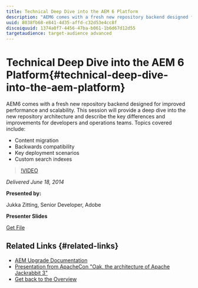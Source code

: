 ```yaml
---
title: Technical Deep Dive into the AEM 6 Platform
description: "AEM6 comes with a fresh new repository backend designed for improved performance and scalability. This session will provide a deep dive into the new repository architecture and describe the key differences and improvements for developers and operations teams. Topics covered include: • content migration • backwards compatibility • key deployment scenarios • custom search indexes"
uuid: 8038fb68-e841-4d35-affd-c32d53e4cc8f
discoiquuid: 1374a0f7-4456-47ba-b061-1b6d67d12d55
targetaudience: target-audience advanced
---
```


# Technical Deep Dive into the AEM 6 Platform{#technical-deep-dive-into-the-aem-platform}

AEM6 comes with a fresh new repository backend designed for improved performance and scalability. This session will provide a deep dive into the new repository architecture and describe the key differences and improvements for developers and operations teams. Topics covered include: 

* Content migration
* Backwards compatibility
* Key deployment scenarios
* Custom search indexes

>[!VIDEO](https://video.tv.adobe.com/v/19518/?quality=9)

*Delivered June 18, 2014*

**Presented by:**

Jukka Zitting, Senior Developer, Adobe

**Presenter Slides**

[Get File](assets/technical-deep-dive-of-the-aem-6-platform.pdf)

## Related Links {#related-links}

* [AEM Upgrade Documentation](http://docs.adobe.com/content/docs/en/aem/6-0/deploy/upgrade.html)
* [Presentation from ApacheCon "Oak, the architecture of Apache Jackrabbit 3"](http://www.slideshare.net/jukka/oak-the-architecture-of-apache-jackrabbit-3)
* [Get back to the Overview](https://helpx.adobe.com/experience-manager/kt/eseminars/gems/aem-index.html)

